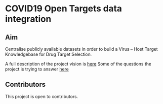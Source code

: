 # COVID19 Open Targets data integration

## Aim
Centralise publicly available datasets in order to build a Virus – Host Target Knowledgebase for Drug Target Selection. 

A full description of the project vision is [here](https://drive.google.com/open?id=1NzbSrh_Cqs9yCIyl-J7HjCHfNFtkVNdQ)
Some of the questions the project is trying to answer [here](https://docs.google.com/document/d/1Tcc0lhu5YqT3-fY5N4EzPjYtd-dcKhM5y-Lu1TqGD30/edit#heading=h.clav1w5t1yv0)

## Contributors
This project is open to contributors.
